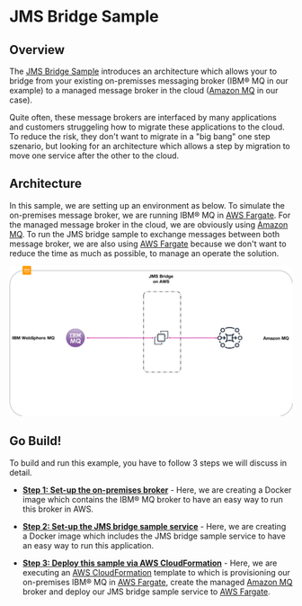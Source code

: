 # JMS Bridge Sample

## Overview

The [JMS Bridge Sample](http://) introduces an architecture which allows your to bridge from your existing on-premisses messaging broker (IBM® MQ in our example) to a managed message broker in the cloud ([Amazon MQ](https://aws.amazon.com/amazon-mq/) in our case).  

Quite often, these message brokers are interfaced by many applications and customers struggeling how to migrate these applications to the cloud. To reduce the risk, they don't want to migrate in a "big bang" one step szenario, but looking for an architecture which allows a step by migration to move one service after the other to the cloud.  

## Architecture

In this sample, we are setting up an environment as below. To simulate the on-premises message broker, we are running IBM® MQ in [AWS Fargate](https://aws.amazon.com/fargate/). For the managed message broker in the cloud, we are obviously using [Amazon MQ](https://aws.amazon.com/amazon-mq/). To run the JMS bridge sample to exchange messages between both message broker, we are also using [AWS Fargate](https://aws.amazon.com/fargate/) because we don't want to reduce the time as much as possible, to manage an operate the solution.

![JMS Bridge Sample architecture](/images/architecture.png)

## Go Build!

To build and run this example, you have to follow 3 steps we will discuss in detail.

* **[Step 1: Set-up the on-premises broker](/step-1.md)** - Here, we are creating a Docker image which contains the IBM® MQ broker to have an easy way to run this broker in AWS.

* **[Step 2: Set-up the JMS bridge sample service](/step-2.md)** - Here, we are creating a Docker image which includes the JMS bridge sample service to have an easy way to run this application.

* **[Step 3: Deploy this sample via AWS CloudFormation](/step-3.md)** - Here, we are executing an [AWS CloudFormation](https://aws.amazon.com/cloudformation/) template to which is provisioning our on-premises IBM® MQ in [AWS Fargate](https://aws.amazon.com/fargate/), create the managed [Amazon MQ](https://aws.amazon.com/amazon-mq/) broker and deploy our JMS bridge sample service to [AWS Fargate](https://aws.amazon.com/fargate/).
